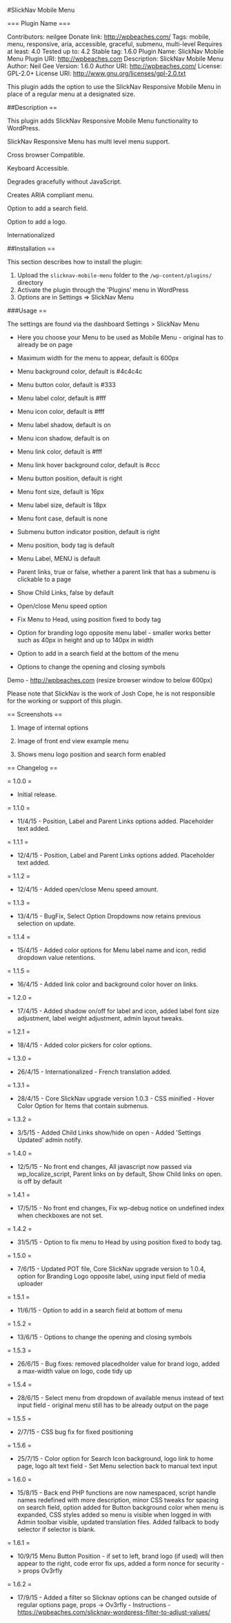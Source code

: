 #SlickNav Mobile Menu


=== Plugin Name ===

Contributors: neilgee
Donate link: http://wpbeaches.com/
Tags: mobile, menu, responsive, aria, accessible, graceful, submenu, multi-level
Requires at least: 4.0
Tested up to: 4.2
Stable tag: 1.6.0
Plugin Name: SlickNav Mobile Menu
Plugin URI: http://wpbeaches.com
Description: SlickNav Mobile Menu
Author: Neil Gee
Version: 1.6.0
Author URI: http://wpbeaches.com/
License: GPL-2.0+
License URI: http://www.gnu.org/licenses/gpl-2.0.txt

This plugin adds the option to use the SlickNav Responsive Mobile Menu in place of a regular menu at a designated size.


##Description ==

This plugin adds SlickNav Responsive Mobile Menu functionality to WordPress.

SlickNav Responsive Menu has multi level menu support. 

Cross browser Compatible.

Keyboard Accessible.

Degrades gracefully without JavaScript.

Creates ARIA compliant menu.

Option to add a search field.

Option to add a logo.

Internationalized



##Installation ==

This section describes how to install the plugin:

1. Upload the `slicknav-mobile-menu` folder to the `/wp-content/plugins/` directory
2. Activate the plugin through the 'Plugins' menu in WordPress
3. Options are in Settings => SlickNav Menu

###Usage ==

The settings are found via the dashboard Settings > SlickNav Menu

 - Here you choose your Menu to be used as Mobile Menu - original has to already be on page

 - Maximum width for the menu to appear, default is 600px

 - Menu background color, default is #4c4c4c

 - Menu button color, default is #333

 - Menu label color, default is #fff

 - Menu icon color, default is #fff

 - Menu label shadow, default is on

 - Menu icon shadow, default is on

 - Menu link color, default is #fff

 - Menu link hover background color, default is #ccc

 - Menu button position, default is right

 - Menu font size, default is 16px

 - Menu label size, default is 18px

 - Menu font case, default is none

 - Submenu button indicator position, default is right

 - Menu position, body tag is default

 - Menu Label, MENU is default

 - Parent links, true or false, whether a parent link that has a submenu is clickable to a page 

 - Show Child Links, false by default

 - Open/close Menu speed option

 - Fix Menu to Head, using position fixed to body tag

 - Option for branding logo opposite menu label - smaller works better such as 40px in height and up to 140px in width

 - Option to add in a search field at the bottom of the menu

 - Options to change the opening and closing symbols

 Demo - http://wpbeaches.com (resize browser window to below 600px)

 Please note that SlickNav is the work of Josh Cope, he is not responsible for the working or support of this plugin.

== Screenshots ==

1. Image of internal options

2. Image of front end view example menu

3. Shows menu logo position and search form enabled

== Changelog ==

= 1.0.0 =

* Initial release.

= 1.1.0	= 

* 11/4/15  - Position, Label and Parent Links options added. Placeholder text added.

= 1.1.1	=

* 12/4/15 - Position, Label and Parent Links options added. Placeholder text added.

= 1.1.2	=

* 12/4/15 - Added open/close Menu speed amount.

= 1.1.3	=

* 13/4/15  - BugFix, Select Option Dropdowns now retains previous selection on update.

= 1.1.4	=

* 15/4/15  - Added color options for Menu label name and icon, redid dropdown value retentions.

= 1.1.5	=

* 16/4/15  - Added link color and background color hover on links.

= 1.2.0	=

* 17/4/15  - Added shadow on/off for label and icon, added label font size adjustment, label weight adjustment,  admin layout tweaks.

= 1.2.1	=

* 18/4/15  - Added color pickers for color options.

= 1.3.0 =

* 26/4/15  - Internationalized -  French translation added.

= 1.3.1 =

* 28/4/15 - Core SlickNav upgrade version 1.0.3 - CSS minified - Hover Color Option for Items that contain submenus.

= 1.3.2 =

* 3/5/15 - Added Child Links show/hide on open - Added 'Settings Updated' admin notify.

= 1.4.0 =

* 12/5/15 - No front end changes, All javascript now passed via wp_localize_script, Parent links on by default, Show Child links on open. is off by default

= 1.4.1 =

* 17/5/15 - No front end changes, Fix wp-debug notice on undefined index when checkboxes are not set.

= 1.4.2 =

* 31/5/15 - Option to fix menu to Head by using position fixed to body tag.

= 1.5.0 =

* 7/6/15 - Updated POT file, Core SlickNav upgrade version to 1.0.4, option for Branding Logo opposite label, using input field of media uploader

= 1.5.1 =

* 11/6/15 - Option to add in a search field at bottom of menu

= 1.5.2 =

* 13/6/15 - Options to change the opening and closing symbols

= 1.5.3 =

* 26/6/15 - Bug fixes: removed placedholder value for brand logo, added a max-width value on logo,  code tidy up

= 1.5.4 = 

* 28/6/15 - Select menu from dropdown of available menus instead of text input field - original menu still has to be already output on the page

= 1.5.5 = 

* 2/7/15 - CSS bug fix for fixed positioning

= 1.5.6 =

* 25/7/15 - Color option for Search Icon background, logo link to home page, logo alt text field - Set Menu selection back to manual text input

= 1.6.0 = 
 
* 15/8/15 - Back end PHP functions are now namespaced, script handle names redefined with more description, minor CSS tweaks for spacing on search field, option added for Button background color when menu is expanded, CSS styles added so menu is visible when logged in with Admin toolbar visible, updated translation files. Added fallback to body selector if selector is blank.

= 1.6.1 =

* 10/9/15 Menu Button Position - if set to left, brand logo (if used) will then appear to the right, code error fix ups, added a form nonce for security -> props Ov3rfly

= 1.6.2 =

* 17/9/15 - Added a filter so Slicknav options can be changed outside of regular options page, props -> Ov3rfly - Instructions - https://wpbeaches.com/slicknav-wordpress-filter-to-adjust-values/